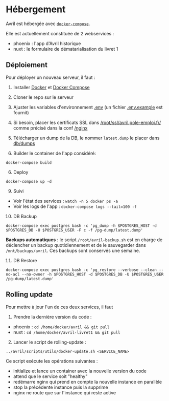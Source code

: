 # Hébergement

Avril est hébergée avec [`docker-compose`](https://docs.docker.com/compose/).

Elle est actuellement constituée de 2 webservices :
- phoenix : l'app d'Avril historique
- nuxt : le formulaire de dématarialisation du livret 1

## Déploiement

Pour déployer un nouveau serveur, il faut :

1. Installer [Docker](https://www.docker.com/) et [Docker Compose](https://docs.docker.com/compose/)
2. Cloner le repo sur le serveur
3. Ajuster les variables d'environnement [.env](../.env) (un fichier [.env.example](../.env.example) est fournit)
4. Si besoin, placer les certificats SSL dans [/root/ssl/avril.pole-emploi.fr/](/root/ssl/avril.pole-emploi.fr/) comme précisé dans la conf [/nginx](/nginx)
5. Télécharger un dump de la DB, le nommer `latest.dump` le placer dans [db/dumps](./db/dumps)

5. Builder le container de l'app considéré:

```
docker-compose build
```

6. Deploy

```
docker-compose up -d
```

9. Suivi

- Voir l'état des services : `watch -n 5 docker ps -a`
- Voir les logs de l'app : `docker-compose logs --tail=100 -f`

10. DB Backup

```
docker-compose exec postgres bash -c 'pg_dump -h $POSTGRES_HOST -d $POSTGRES_DB -U $POSTGRES_USER -F c -f /pg-dump/latest.dump'
```

**Backups automatiques** : le script `/root/avril-backup.sh` est en charge de déclencher un backup quotidiennement et de le sauvegarder dans `/mnt/backups/avril`. Ces backups sont conservés une semaine.

11. DB Restore

```
docker-compose exec postgres bash -c 'pg_restore --verbose --clean --no-acl --no-owner -h $POSTGRES_HOST -d $POSTGRES_DB -U $POSTGRES_USER /pg-dump/latest.dump'
```

## Rolling update

Pour mettre à jour l'un de ces deux services, il faut

1. Prendre la dernière version du code :

- phoenix : `cd /home/docker/avril && git pull`
- nuxt : `cd /home/docker/avril-livret1 && git pull`

2. Lancer le script de rolling-update :

```
../avril/scripts/utils/docker-update.sh <SERVICE_NAME>
```

Ce script exécute les opérations suivantes :
- initialize et lance un container avec la nouvelle version du code
- attend que le service soit "healthy"
- redémarre nginx qui prend en compte la nouvelle instance en parallèle
- stop la précédente instance puis la supprime
- nginx ne route que sur l'instance qui reste active


